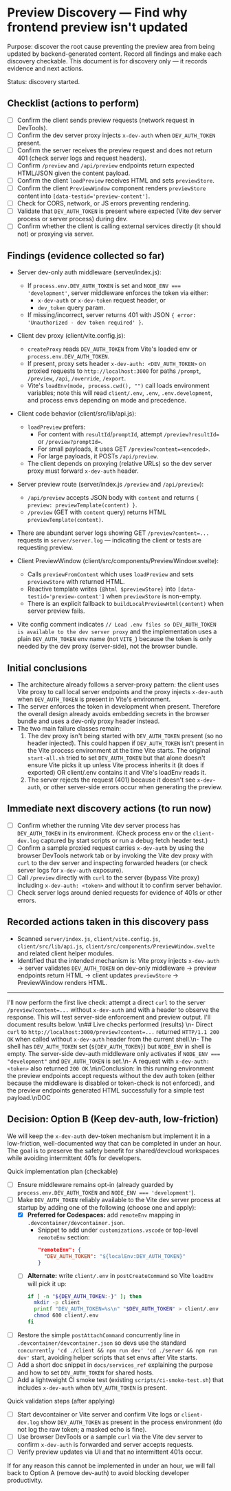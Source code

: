 # Preview Discovery — Find why frontend preview isn't updated

Purpose: discover the root cause preventing the preview area from being updated by backend-generated content. Record all findings and make each discovery checkable. This document is for discovery only — it records evidence and next actions.

Status: discovery started.

## Checklist (actions to perform)

- [ ] Confirm the client sends preview requests (network request in DevTools).
- [ ] Confirm the dev server proxy injects `x-dev-auth` when `DEV_AUTH_TOKEN` present.
- [ ] Confirm the server receives the preview request and does not return 401 (check server logs and request headers).
- [ ] Confirm `/preview` and `/api/preview` endpoints return expected HTML/JSON given the content payload.
- [ ] Confirm the client `loadPreview` receives HTML and sets `previewStore`.
- [ ] Confirm the client `PreviewWindow` component renders `previewStore` content into `[data-testid='preview-content']`.
- [ ] Check for CORS, network, or JS errors preventing rendering.
- [ ] Validate that `DEV_AUTH_TOKEN` is present where expected (Vite dev server process or server process) during dev.
- [ ] Confirm whether the client is calling external services directly (it should not) or proxying via server.

## Findings (evidence collected so far)

- Server dev-only auth middleware (server/index.js):

  - If `process.env.DEV_AUTH_TOKEN` is set and `NODE_ENV === 'development'`, server middleware enforces the token via either:
    - `x-dev-auth` or `x-dev-token` request header, or
    - `dev_token` query param.
  - If missing/incorrect, server returns 401 with JSON `{ error: 'Unauthorized - dev token required' }`.

- Client dev proxy (client/vite.config.js):

  - `createProxy` reads `DEV_AUTH_TOKEN` from Vite's loaded env or `process.env.DEV_AUTH_TOKEN`.
  - If present, proxy sets header `x-dev-auth: <DEV_AUTH_TOKEN>` on proxied requests to `http://localhost:3000` for paths `/prompt`, `/preview`, `/api`, `/override`, `/export`.
  - Vite's `loadEnv(mode, process.cwd(), "")` call loads environment variables; note this will read `client/.env`, `.env`, `.env.development`, and process envs depending on mode and precedence.

- Client code behavior (client/src/lib/api.js):

  - `loadPreview` prefers:
    - For content with `resultId`/`promptId`, attempt `/preview?resultId=` or `/preview?promptId=`.
    - For small payloads, it uses GET `/preview?content=<encoded>`.
    - For large payloads, it POSTs `/api/preview`.
  - The client depends on proxying (relative URLs) so the dev server proxy must forward `x-dev-auth` header.

- Server preview route (server/index.js `/preview` and `/api/preview`):

  - `/api/preview` accepts JSON body with `content` and returns `{ preview: previewTemplate(content) }`.
  - `/preview` (GET with `content` query) returns HTML `previewTemplate(content)`.

- There are abundant server logs showing GET `/preview?content=...` requests in `server/server.log` — indicating the client or tests are requesting preview.

- Client PreviewWindow (client/src/components/PreviewWindow.svelte):

  - Calls `previewFromContent` which uses `loadPreview` and sets `previewStore` with returned HTML.
  - Reactive template writes `{@html $previewStore}` into `[data-testid='preview-content']` when `previewStore` is non-empty.
  - There is an explicit fallback to `buildLocalPreviewHtml(content)` when server preview fails.

- Vite config comment indicates `// Load .env files so DEV_AUTH_TOKEN is available to the dev server proxy` and the implementation uses a plain `DEV_AUTH_TOKEN` env name (not `VITE_`) because the token is only needed by the dev proxy (server-side), not the browser bundle.

## Initial conclusions

- The architecture already follows a server-proxy pattern: the client uses Vite proxy to call local server endpoints and the proxy injects `x-dev-auth` when `DEV_AUTH_TOKEN` is present in Vite's environment.
- The server enforces the token in development when present. Therefore the overall design already avoids embedding secrets in the browser bundle and uses a dev-only proxy header instead.
- The two main failure classes remain:
  1. The dev proxy isn't being started with `DEV_AUTH_TOKEN` present (so no header injected). This could happen if `DEV_AUTH_TOKEN` isn't present in the Vite process environment at the time Vite starts. The original `start-all.sh` tried to set `DEV_AUTH_TOKEN` but that alone doesn't ensure Vite picks it up unless Vite process inherits it (it does if exported) OR client/.env contains it and Vite's loadEnv reads it.
  2. The server rejects the request (401) because it doesn't see `x-dev-auth`, or other server-side errors occur when generating the preview.

## Immediate next discovery actions (to run now)

- [ ] Confirm whether the running Vite dev server process has `DEV_AUTH_TOKEN` in its environment. (Check process env or the `client-dev.log` captured by start scripts or run a debug fetch header test.)
- [ ] Confirm a sample proxied request carries `x-dev-auth` by using the browser DevTools network tab or by invoking the Vite dev proxy with `curl` to the dev server and inspecting forwarded headers (or check server logs for `x-dev-auth` exposure).
- [ ] Call `/preview` directly with `curl` to the server (bypass Vite proxy) including `x-dev-auth: <token>` and without it to confirm server behavior.
- [ ] Check server logs around denied requests for evidence of 401s or other errors.

## Recorded actions taken in this discovery pass

- Scanned `server/index.js`, `client/vite.config.js`, `client/src/lib/api.js`, `client/src/components/PreviewWindow.svelte` and related client helper modules.
- Identified that the intended mechanism is: Vite proxy injects `x-dev-auth` -> server validates `DEV_AUTH_TOKEN` on dev-only middleware -> preview endpoints return HTML -> client updates `previewStore` -> PreviewWindow renders HTML.

---

I'll now perform the first live check: attempt a direct `curl` to the server `/preview?content=...` without `x-dev-auth` and with a header to observe the response. This will test server-side enforcement and preview output. I'll document results below.
\n## Live checks performed (results)
\n- Direct `curl` to `http://localhost:3000/preview?content=...` returned `HTTP/1.1 200 OK` when called without `x-dev-auth` header from the current shell.\n- The shell has `DEV_AUTH_TOKEN` set (`${DEV_AUTH_TOKEN}`) but `NODE_ENV` in shell is empty. The server-side dev-auth middleware only activates if `NODE_ENV === "development"` and `DEV_AUTH_TOKEN` is set.\n- A request with `x-dev-auth: <token>` also returned `200 OK`.\n\nConclusion: In this running environment the preview endpoints accept requests without the dev auth token (either because the middleware is disabled or token-check is not enforced), and the preview endpoints generated HTML successfully for a simple test payload.\nDOC

## Decision: Option B (Keep dev-auth, low-friction)

We will keep the `x-dev-auth` dev-token mechanism but implement it in a low-friction, well-documented way that can be completed in under an hour. The goal is to preserve the safety benefit for shared/devcloud workspaces while avoiding intermittent 401s for developers.

Quick implementation plan (checkable)

- [ ] Ensure middleware remains opt-in (already guarded by `process.env.DEV_AUTH_TOKEN` and `NODE_ENV === 'development'`).
- [ ] Make `DEV_AUTH_TOKEN` reliably available to the Vite dev server process at startup by adding one of the following (choose one and apply):
  - [x] **Preferred for Codespaces:** add `remoteEnv` mapping in `.devcontainer/devcontainer.json`.
    - Snippet to add under `customizations.vscode` or top-level `remoteEnv` section:
      ```json
      "remoteEnv": {
        "DEV_AUTH_TOKEN": "${localEnv:DEV_AUTH_TOKEN}"
      }
      ```
  - [ ] **Alternate:** write `client/.env` in `postCreateCommand` so Vite `loadEnv` will pick it up:
    ```bash
    if [ -n "${DEV_AUTH_TOKEN:-}" ]; then
      mkdir -p client
      printf "DEV_AUTH_TOKEN=%s\n" "$DEV_AUTH_TOKEN" > client/.env
      chmod 600 client/.env
    fi
    ```
- [ ] Restore the simple `postAttachCommand` concurrently line in `.devcontainer/devcontainer.json` so devs use the standard `concurrently 'cd ./client && npm run dev' 'cd ./server && npm run dev'` start, avoiding helper scripts that set envs after Vite starts.
- [ ] Add a short doc snippet in `docs/services_ref` explaining the purpose and how to set `DEV_AUTH_TOKEN` for shared hosts.
- [ ] Add a lightweight CI smoke test (existing `scripts/ci-smoke-test.sh`) that includes `x-dev-auth` when `DEV_AUTH_TOKEN` is present.

Quick validation steps (after applying)

- [ ] Start devcontainer or Vite server and confirm Vite logs or `client-dev.log` show `DEV_AUTH_TOKEN` as present in the process environment (do not log the raw token; a masked echo is fine).
- [ ] Use browser DevTools or a sample `curl` via the Vite dev server to confirm `x-dev-auth` is forwarded and server accepts requests.
- [ ] Verify preview updates via UI and that no intermittent 401s occur.

If for any reason this cannot be implemented in under an hour, we will fall back to Option A (remove dev-auth) to avoid blocking developer productivity.
